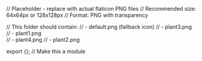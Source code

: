 // Placeholder - replace with actual flaticon PNG files
// Recommended size: 64x64px or 128x128px
// Format: PNG with transparency

// This folder should contain:
// - default.png (fallback icon)
// - plant3.png
// - plant1.png  
// - plant4.png
// - plant2.png


export {}; // Make this a module
